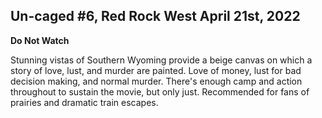 Un-caged #6, Red Rock West April 21st, 2022
-------------------------------------------

**Do Not Watch**

Stunning vistas of Southern Wyoming provide a beige canvas on which a story of love, lust, and murder are painted.
Love of money, lust for bad decision making, and normal murder.
There's enough camp and action throughout to sustain the movie, but only just.
Recommended for fans of prairies and dramatic train escapes.
